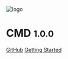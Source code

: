 ![logo](_static/icon.svg)

# CMD <small>1.0.0</small>

[GitHub](https://github.com/sseleman95/CMD/)
[Getting Started](#CMD)
